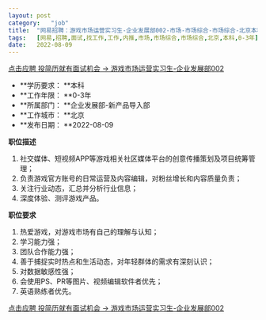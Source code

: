 ```yaml
---
layout:	post
category:	"job"
title:	"网易招聘：游戏市场运营实习生-企业发展部002-市场-市场综合-市场综合-北京本科0-3年"
tags:	[网易,招聘,面试,找工作,工作,内推,市场,市场综合,市场综合,北京,本科,0-3年]
date:	2022-08-09
---
```


[点击应聘 投简历就有面试机会 -> 游戏市场运营实习生-企业发展部002](http://mobile.bole.netease.com/bole/boleDetail?id=32635&employeeId=346f03c3cda5f04c&key=all)



- **学历要求： **本科
- **工作年限： **0-3年
- **所属部门： **企业发展部-新产品导入部
- **工作城市： **北京
- **发布日期： **2022-08-09



**职位描述**
1. 社交媒体、短视频APP等游戏相关社区媒体平台的创意传播策划及项目统筹管理；
2. 负责游戏官方账号的日常运营及内容编辑，对粉丝增长和内容质量负责；
3. 关注行业动态，汇总并分析行业信息；
4. 深度体验、测评游戏产品。



**职位要求**
1. 热爱游戏，对游戏市场有自己的理解与认知；
2. 学习能力强；
3. 团队合作能力强；
4. 善于捕捉实时热点和生活动态，对年轻群体的需求有深刻认识；
5. 对数据敏感性强；
6. 会使用PS、PR等图片、视频编辑软件者优先；
7. 英语熟练者优先。



[点击应聘 投简历就有面试机会 -> 游戏市场运营实习生-企业发展部002](http://mobile.bole.netease.com/bole/boleDetail?id=32635&employeeId=346f03c3cda5f04c&key=all)